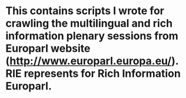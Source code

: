 # This contains scripts I wrote for crawling the multilingual and rich information plenary sessions from Europarl website (http://www.europarl.europa.eu/). RIE represents for Rich Information Europarl. 
